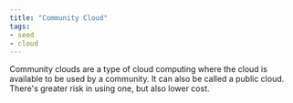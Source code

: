 ```yaml
---
title: "Community Cloud"
tags:
- seed
- cloud
---
```


Community clouds are a type of cloud computing  where the cloud is available to be used by a community. It can also be called a public cloud.  There's greater risk in using one, but also lower cost.